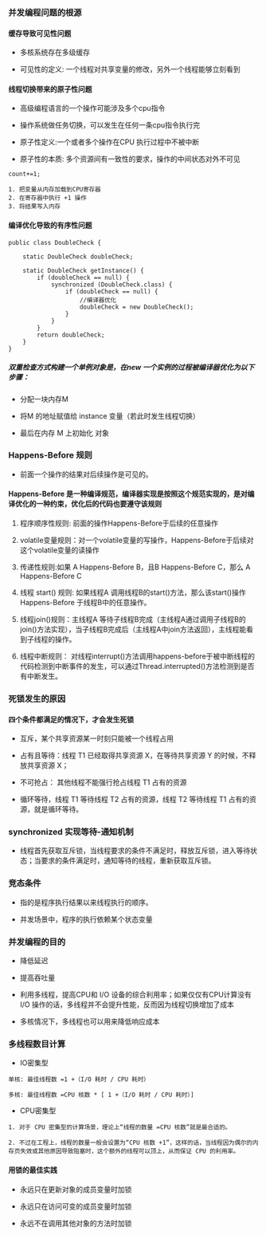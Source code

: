 ### 并发编程问题的根源

#### 缓存导致可见性问题

- 多核系统存在多级缓存

- 可见性的定义: 一个线程对共享变量的修改，另外一个线程能够立刻看到

#### 线程切换带来的原子性问题

- 高级编程语言的一个操作可能涉及多个cpu指令

- 操作系统做任务切换，可以发生在任何一条cpu指令执行完

- 原子性定义:一个或者多个操作在CPU 执行过程中不被中断

- 原子性的本质: 多个资源间有一致性的要求，操作的中间状态对外不可见

````
count+=1;

1. 把变量从内存加载到CPU寄存器
2. 在寄存器中执行 +1 操作
3. 将结果写入内存

````

#### 编译优化导致的有序性问题

````
public class DoubleCheck {

    static DoubleCheck doubleCheck;

    static DoubleCheck getInstance() {
        if (doubleCheck == null) {
            synchronized (DoubleCheck.class) {
                if (doubleCheck == null) {
                    //编译器优化
                    doubleCheck = new DoubleCheck();
                }
            }
        }
        return doubleCheck;
    }
}

````

##### 双重检查方式构建一个单例对象是，在new 一个实例的过程被编译器优化为以下步骤：

- 分配一块内存M

- 将M 的地址赋值给 instance 变量（若此时发生线程切换）

- 最后在内存 M 上初始化 对象

### Happens-Before 规则

- 前面一个操作的结果对后续操作是可见的。

#### Happens-Before 是一种编译规范，编译器实现是按照这个规范实现的，是对编译优化的一种约束，优化后的代码也要遵守该规则

1. 程序顺序性规则: 前面的操作Happens-Before于后续的任意操作

2. volatile变量规则：对一个volatile变量的写操作，Happens-Before于后续对这个volatile变量的读操作

3. 传递性规则:如果 A Happens-Before B，且B Happens-Before C，那么 A Happens-Before C

4. 线程 start() 规则:  如果线程A 调用线程B的start()方法，那么该start()操作Happens-Before 于线程B中的任意操作。

5. 线程join()规则：主线程A 等待子线程B完成（主线程A通过调用子线程B的join()方法实现），当子线程B完成后（主线程A中join方法返回），主线程能看到子线程的操作。

6. 线程中断规则： 对线程interrupt()方法调用happens-before于被中断线程的代码检测到中断事件的发生，可以通过Thread.interrupted()方法检测到是否有中断发生。

### 死锁发生的原因

#### 四个条件都满足的情况下，才会发生死锁

- 互斥，某个共享资源某一时刻只能被一个线程占用

- 占有且等待：线程 T1 已经取得共享资源 X，在等待共享资源 Y 的时候，不释放共享资源 X；

- 不可抢占： 其他线程不能强行抢占线程 T1 占有的资源

- 循环等待，线程 T1 等待线程 T2 占有的资源，线程 T2 等待线程 T1 占有的资源，就是循环等待。

### synchronized 实现等待-通知机制

- 线程首先获取互斥锁，当线程要求的条件不满足时，释放互斥锁，进入等待状态；当要求的条件满足时，通知等待的线程，重新获取互斥锁。

### 竞态条件

- 指的是程序执行结果以来线程执行的顺序。

- 并发场景中，程序的执行依赖某个状态变量

### 并发编程的目的

- 降低延迟

- 提高吞吐量

- 利用多线程，提高CPU和 I/O 设备的综合利用率；如果仅仅有CPU计算没有I/O 操作的话，多线程并不会提升性能，反而因为线程切换增加了成本

- 多核情况下，多线程也可以用来降低响应成本

### 多线程数目计算

- IO密集型

````
单核: 最佳线程数 =1 +（I/O 耗时 / CPU 耗时）

多核: 最佳线程数 =CPU 核数 * [ 1 +（I/O 耗时 / CPU 耗时）]
````

- CPU密集型

````
1. 对于 CPU 密集型的计算场景，理论上“线程的数量 =CPU 核数”就是最合适的。

2. 不过在工程上，线程的数量一般会设置为“CPU 核数 +1”，这样的话，当线程因为偶尔的内存页失效或其他原因导致阻塞时，这个额外的线程可以顶上，从而保证 CPU 的利用率。

````

#### 用锁的最佳实践

- 永远只在更新对象的成员变量时加锁

- 永远只在访问可变的成员变量时加锁

- 永远不在调用其他对象的方法时加锁